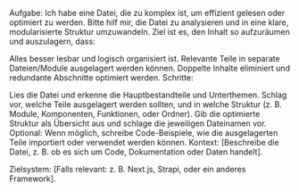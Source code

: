 Aufgabe: Ich habe eine Datei, die zu komplex ist, um effizient gelesen oder optimiert zu werden. Bitte hilf mir, die Datei zu analysieren und in eine klare, modularisierte Struktur umzuwandeln. Ziel ist es, den Inhalt so aufzuräumen und auszulagern, dass:

Alles besser lesbar und logisch organisiert ist.
Relevante Teile in separate Dateien/Module ausgelagert werden können.
Doppelte Inhalte eliminiert und redundante Abschnitte optimiert werden.
Schritte:

Lies die Datei und erkenne die Hauptbestandteile und Unterthemen.
Schlag vor, welche Teile ausgelagert werden sollten, und in welche Struktur (z. B. Module, Komponenten, Funktionen, oder Ordner).
Gib die optimierte Struktur als Übersicht aus und schlage die jeweiligen Dateinamen vor.
Optional: Wenn möglich, schreibe Code-Beispiele, wie die ausgelagerten Teile importiert oder verwendet werden können.
Kontext: [Beschreibe die Datei, z. B. ob es sich um Code, Dokumentation oder Daten handelt].

Zielsystem: [Falls relevant: z. B. Next.js, Strapi, oder ein anderes Framework].